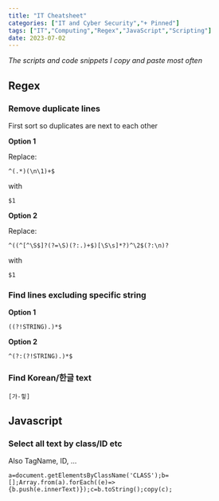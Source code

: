 ```yaml
---
title: "IT Cheatsheet"
categories: ["IT and Cyber Security","+ Pinned"]
tags: ["IT","Computing","Regex","JavaScript","Scripting"]
date: 2023-07-02
---
```

_The scripts and code snippets I copy and paste most often_

## Regex

### Remove duplicate lines

First sort so duplicates are next to each other

**Option 1**

Replace:

`^(.*)(\n\1)+$`

with

`$1`

**Option 2**

Replace:

`^((^[^\S$]?(?=\S)(?:.)+$)[\S\s]*?)^\2$(?:\n)?`

with

`$1`

### Find lines excluding specific string

**Option 1**

`((?!STRING).)*$`

**Option 2**

`^(?:(?!STRING).)*$`

### Find Korean/한글 text

`[가-힣]`

## Javascript

### Select all text by class/ID etc

Also TagName, ID, ...

`a=document.getElementsByClassName('CLASS');b=[];Array.from(a).forEach((e)=>{b.push(e.innerText)});c=b.toString();copy(c);`